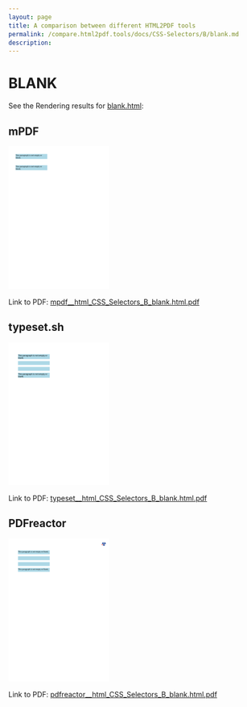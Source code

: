 ```yaml
---
layout: page
title: A comparison between different HTML2PDF tools
permalink: /compare.html2pdf.tools/docs/CSS-Selectors/B/blank.md
description: 
---
```


# BLANK

See the Rendering results for [blank.html](/html/CSS%20Selectors/B/blank.html):

## mPDF
![](mpdf__html_CSS_Selectors_B_blank.html.png) 

Link to PDF: [mpdf__html_CSS_Selectors_B_blank.html.pdf](mpdf__html_CSS_Selectors_B_blank.html.pdf)

## typeset.sh
![](typeset__html_CSS_Selectors_B_blank.html.png) 

Link to PDF: [typeset__html_CSS_Selectors_B_blank.html.pdf](typeset__html_CSS_Selectors_B_blank.html.pdf)

## PDFreactor
![](pdfreactor__html_CSS_Selectors_B_blank.html.png) 

Link to PDF: [pdfreactor__html_CSS_Selectors_B_blank.html.pdf](pdfreactor__html_CSS_Selectors_B_blank.html.pdf)
